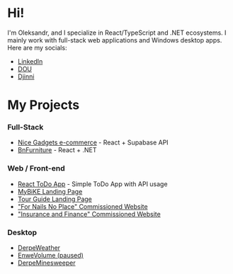 # Hi!
I'm Oleksandr, and I specialize in React/TypeScript and .NET ecosystems. I mainly work with full-stack web applications and Windows desktop apps. Here are my socials:
- [LinkedIn](https://www.linkedin.com/in/alexander-vannovskiy/)
- [DOU](https://dou.ua/users/alexander-vannovskiy/)
- [Djinni](https://djinni.co/q/7a1a7f7a8f/)

# My Projects
### Full-Stack
- [Nice Gadgets e-commerce](https://github.com/fs-jun25-team-4-tech-check/nice-gadgets) - React + Supabase API
- [BnFurniture](https://github.com/derpedcatto/BnFurnitureApp) - React + .NET

### Web / Front-end
- [React ToDo App](https://github.com/derpedcatto/React-ToDo-App) - Simple ToDo App with API usage
- [MyBiKE Landing Page](https://github.com/derpedcatto/Landing-Page-MyBiKE)
- [Tour Guide Landing Page](https://derpedcatto.github.io/Derpe-Tour-Guide/)
- ["For Nails No Place" Commissioned Website](https://github.com/derpedcatto/for.nails.no.place)
- ["Insurance and Finance" Commissioned Website](https://github.com/derpedcatto/insurance_and_finance)

### Desktop
- [DerpeWeather](https://github.com/derpedcatto/DerpeWeather)
- [EnweVolume (paused)](https://github.com/derpedcatto/EnweVolume)
- [DerpeMinesweeper](https://github.com/derpedcatto/DerpeMinesweeper)
